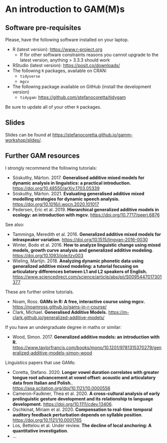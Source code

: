# An introduction to GAM(M)s

## Software pre-requisites

Please, have the following software installed on your laptop.

- R (latest version): <https://www.r-project.org>
    - If for other software constraints reasons you cannot upgrade to the latest version, anything > 3.3.3 should work
- RStudio (latest version): <https://posit.co/downloads/>
- The following `R` packages, available on CRAN:
    - `tidyverse`
    - `mgcv`
- The following package available on GitHub (install the development version)
    - `tidygam`: <https://github.com/stefanocoretta/tidygam>

Be sure to update all of your other `R` packages.

## Slides

Slides can be found at <https://stefanocoretta.github.io/gamm-workshop/slides/>.

## Further GAM resources

I strongly recommend the following tutorials:

- Sóskuthy, Márton. 2017. **Generalised additive mixed models for dynamic analysis in linguistics: a practical introduction.** <https://doi.org/10.48550/arXiv.1703.05339>
- Sóskuthy, Márton. 2021. **Evaluating generalised additive mixed modelling strategies for dynamic speech analysis.** <https://doi.org/10.1016/j.wocn.2020.101017>
- Pedersen, Eric et al. 2019. **Hierarchical generalized additive models in ecology: an introduction with mgcv.** <https://doi.org/10.7717/peerj.6876>

See also:

- Tamminga, Meredith et al. 2016. **Generalized additive mixed models for intraspeaker variation**. <https://doi.org/10.1515/lingvan-2016-0030>
- Winter, Bodo et al. 2016. **How to analyze linguistic change using mixed models, growth curve analysis and generalized additive modeling**. <https://doi.org/10.1093/jole/lzv003>
- Wieling, Martijn. 2018. **Analyzing dynamic phonetic data using generalized additive mixed modeling: a tutorial focusing on articulatory differences between L1 and L2 speakers of English.** <https://www.sciencedirect.com/science/article/abs/pii/S0095447017301377>

These are further online tutorials.

- Noam, Ross. **GAMs in R: A free, interactive course using mgcv.** <https://noamross.github.io/gams-in-r-course/>
- Clark, Michael. **Generalised Additive Models.** <https://m-clark.github.io/generalized-additive-models/>

If you have an undergraduate degree in maths or similar:

- Wood, Simon. 2017. **Generalized additive models: an introduction with R.** <https://www.taylorfrancis.com/books/mono/10.1201/9781315370279/generalized-additive-models-simon-wood>

Linguistics papers that use GAMs:

- Coretta, Stefano. 2020. **Longer vowel duration correlates with greater tongue root advancement at vowel offset: acoustic and articulatory data from Italian and Polish.**. <https://asa.scitation.org/doi/10.1121/10.0000556>
- Cameron-Faulkner, Thea et al. 2020. **A cross-cultural analysis of early prelinguistic gesture development and its relationship to language development.** <https://doi.org/10.1111/cdev.13406>.
- Oschkinat, Miriam et al. 2020. **Compensation to real-time temporal auditory feedback perturbation depends on syllable position**. <https://doi.org/10.1121/10.0001765>
- Los, Bettelou et al. Under review. **The decline of local anchoring: A quantitative investigation**.
- ...
